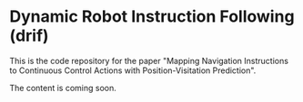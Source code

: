 # Dynamic Robot Instruction Following (drif)

This is the code repository for the paper "Mapping Navigation Instructions to Continuous Control Actions with Position-Visitation Prediction".

The content is coming soon.
